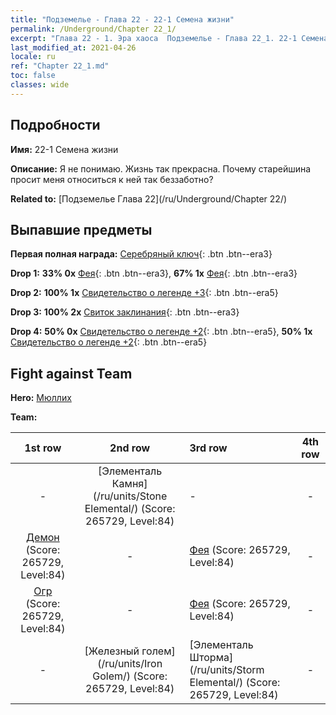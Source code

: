 ```yaml
---
title: "Подземелье - Глава 22 - 22-1 Семена жизни"
permalink: /Underground/Chapter 22_1/
excerpt: "Глава 22 - 1. Эра хаоса  Подземелье - Глава 22_1. 22-1 Семена жизни"
last_modified_at: 2021-04-26
locale: ru
ref: "Chapter 22_1.md"
toc: false
classes: wide
---
```


## Подробности

 **Имя:** 22-1 Семена жизни

 **Описание:** Я не понимаю. Жизнь так прекрасна. Почему старейшина просит меня относиться к ней так беззаботно?

 **Related to:** [Подземелье Глава 22](/ru/Underground/Chapter 22/)

## Выпавшие предметы

 **Первая полная награда:** [Серебряный ключ](/ItemsRU/con_693/){: .btn .btn--era3}

 **Drop 1:** **33% 0x** [Фея](/ItemsRU/unt_262/){: .btn .btn--era3}, **67% 1x** [Фея](/ItemsRU/unt_262/){: .btn .btn--era3}

 **Drop 2:** **100% 1x** [Свидетельство о легенде +3](/ItemsRU/mat_88/){: .btn .btn--era5}

 **Drop 3:** **100% 2x** [Свиток заклинания](/ItemsRU/con_694/){: .btn .btn--era3}

 **Drop 4:** **50% 0x** [Свидетельство о легенде +2](/ItemsRU/mat_81/){: .btn .btn--era5}, **50% 1x** [Свидетельство о легенде +2](/ItemsRU/mat_81/){: .btn .btn--era5}


## Fight against Team
 **Hero:** [Мюллих](/ru/heroes/Mullich/)

 **Team:**


  | 1st row | 2nd row | 3rd row | 4th row |
  |:----:|:----:|:----|:----:|
  | - | [Элементаль Камня](/ru/units/Stone Elemental/) (Score: 265729, Level:84)  | - | - |
  | [Демон](/ru/units/Demon/) (Score: 265729, Level:84)  | - | [Фея](/ru/units/Sprite/) (Score: 265729, Level:84)  | - |
  | [Огр](/ru/units/Ogre/) (Score: 265729, Level:84)  | - | [Фея](/ru/units/Sprite/) (Score: 265729, Level:84)  | - |
  | - | [Железный голем](/ru/units/Iron Golem/) (Score: 265729, Level:84)  | [Элементаль Шторма](/ru/units/Storm Elemental/) (Score: 265729, Level:84)  | - |


